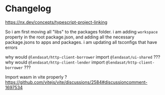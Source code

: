 # Changelog

https://nx.dev/concepts/typescript-project-linking

So i am first moving all "libs" to the packages folder.
i am adding `workspace` property in the root package.json, and adding all the necessary package.jsons to apps and packages.
i am updating all tsconfigs that have errors

why would `@lendasat/http-client-borrower` import `@lendasat/ui-shared` ???
why would `@lendasat/http-client-lender` import `@lendasat/http-client-borrower` ???

Import wasm in vite properly ? https://github.com/vitejs/vite/discussions/2584#discussioncomment-1697534

